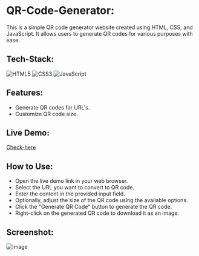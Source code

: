 # QR-Code-Generator: 

This is a simple QR code generator website created using HTML, CSS, and JavaScript. It allows users to generate QR codes for various purposes with ease.

## Tech-Stack:

<div align="left">
<img alt="HTML5" src="https://img.shields.io/badge/html5-%23E34F26.svg?style=for-the-badge&logo=html5&logoColor=white"/>
<img alt="CSS3" src="https://img.shields.io/badge/css3-%231572B6.svg?style=for-the-badge&logo=css3&logoColor=white"/> 
<img alt="JavaScript" src="https://img.shields.io/badge/javascript-%23323330.svg?style=for-the-badge&logo=javascript&logoColor=%23F7DF1E"/>
</div>

## Features:

- Generate QR codes for URL's.
- Customize QR code size.


## Live Demo:

[Check-here](https://an-qrgenerator.netlify.app/)

## How to Use:

- Open the live demo link in your web browser.
- Select the URL you want to convert to QR code.
- Enter the content in the provided input field.
- Optionally, adjust the size of the QR code using the available options.
- Click the "Generate QR Code" button to generate the QR code.
- Right-click on the generated QR code to download it as an image.

## Screenshot:

![image](https://github.com/ayushnighoskar/QR-Code-Generator/assets/48729682/1bfba7ac-6ce3-4364-839b-07eb2595feef)

